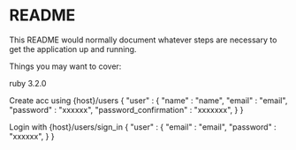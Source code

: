 # README

This README would normally document whatever steps are necessary to get the
application up and running.

Things you may want to cover:

ruby 3.2.0

Create acc using {host}/users
{
    "user" : {
        "name" : "name",
        "email" : "email",
        "password" : "xxxxxx",
        "password_confirmation" : "xxxxxxx",
}
}

Login with {host}/users/sign_in
{
    "user" : {
        "email" : "email",
        "password" : "xxxxxx",
    }
}